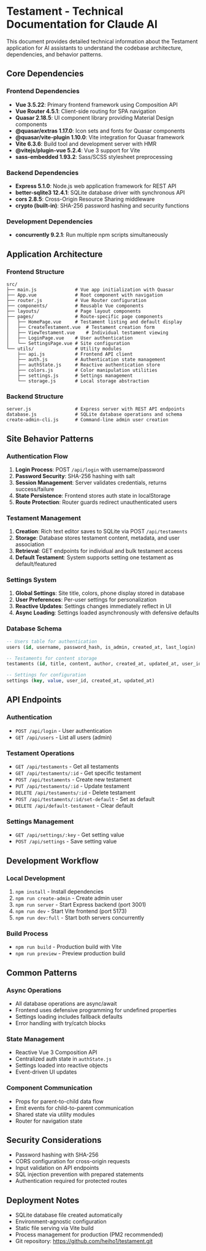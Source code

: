 # Testament - Technical Documentation for Claude AI

This document provides detailed technical information about the Testament application for AI assistants to understand the codebase architecture, dependencies, and behavior patterns.

## Core Dependencies

### Frontend Dependencies
- **Vue 3.5.22**: Primary frontend framework using Composition API
- **Vue Router 4.5.1**: Client-side routing for SPA navigation
- **Quasar 2.18.5**: UI component library providing Material Design components
- **@quasar/extras 1.17.0**: Icon sets and fonts for Quasar components
- **@quasar/vite-plugin 1.10.0**: Vite integration for Quasar framework
- **Vite 6.3.6**: Build tool and development server with HMR
- **@vitejs/plugin-vue 5.2.4**: Vue 3 support for Vite
- **sass-embedded 1.93.2**: Sass/SCSS stylesheet preprocessing

### Backend Dependencies
- **Express 5.1.0**: Node.js web application framework for REST API
- **better-sqlite3 12.4.1**: SQLite database driver with synchronous API
- **cors 2.8.5**: Cross-Origin Resource Sharing middleware
- **crypto (built-in)**: SHA-256 password hashing and security functions

### Development Dependencies
- **concurrently 9.2.1**: Run multiple npm scripts simultaneously

## Application Architecture

### Frontend Structure
```
src/
├── main.js              # Vue app initialization with Quasar
├── App.vue              # Root component with navigation
├── router.js            # Vue Router configuration
├── components/          # Reusable Vue components
├── layouts/             # Page layout components
├── pages/               # Route-specific page components
│   ├── HomePage.vue     # Testament listing and default display
│   ├── CreateTestament.vue  # Testament creation form
│   ├── ViewTestament.vue    # Individual testament viewing
│   ├── LoginPage.vue    # User authentication
│   └── SettingsPage.vue # Site configuration
└── utils/               # Utility modules
    ├── api.js           # Frontend API client
    ├── auth.js          # Authentication state management
    ├── authState.js     # Reactive authentication store
    ├── colors.js        # Color manipulation utilities
    ├── settings.js      # Settings management
    └── storage.js       # Local storage abstraction
```

### Backend Structure
```
server.js                # Express server with REST API endpoints
database.js              # SQLite database operations and schema
create-admin-cli.js      # Command-line admin user creation
```

## Site Behavior Patterns

### Authentication Flow
1. **Login Process**: POST `/api/login` with username/password
2. **Password Security**: SHA-256 hashing with salt
3. **Session Management**: Server validates credentials, returns success/failure
4. **State Persistence**: Frontend stores auth state in localStorage
5. **Route Protection**: Router guards redirect unauthenticated users

### Testament Management
1. **Creation**: Rich text editor saves to SQLite via POST `/api/testaments`
2. **Storage**: Database stores testament content, metadata, and user association
3. **Retrieval**: GET endpoints for individual and bulk testament access
4. **Default Testament**: System supports setting one testament as default/featured

### Settings System
1. **Global Settings**: Site title, colors, phone display stored in database
2. **User Preferences**: Per-user settings for personalization
3. **Reactive Updates**: Settings changes immediately reflect in UI
4. **Async Loading**: Settings loaded asynchronously with defensive defaults

### Database Schema
```sql
-- Users table for authentication
users (id, username, password_hash, is_admin, created_at, last_login)

-- Testaments for content storage  
testaments (id, title, content, author, created_at, updated_at, user_id, is_default)

-- Settings for configuration
settings (key, value, user_id, created_at, updated_at)
```

## API Endpoints

### Authentication
- `POST /api/login` - User authentication
- `GET /api/users` - List all users (admin)

### Testament Operations
- `GET /api/testaments` - Get all testaments
- `GET /api/testaments/:id` - Get specific testament
- `POST /api/testaments` - Create new testament
- `PUT /api/testaments/:id` - Update testament
- `DELETE /api/testaments/:id` - Delete testament
- `POST /api/testaments/:id/set-default` - Set as default
- `DELETE /api/default-testament` - Clear default

### Settings Management
- `GET /api/settings/:key` - Get setting value
- `POST /api/settings` - Save setting value

## Development Workflow

### Local Development
1. `npm install` - Install dependencies
2. `npm run create-admin` - Create admin user
3. `npm run server` - Start Express backend (port 3001)
4. `npm run dev` - Start Vite frontend (port 5173)
5. `npm run dev:full` - Start both servers concurrently

### Build Process
- `npm run build` - Production build with Vite
- `npm run preview` - Preview production build

## Common Patterns

### Async Operations
- All database operations are async/await
- Frontend uses defensive programming for undefined properties
- Settings loading includes fallback defaults
- Error handling with try/catch blocks

### State Management
- Reactive Vue 3 Composition API
- Centralized auth state in `authState.js`
- Settings loaded into reactive objects
- Event-driven UI updates

### Component Communication
- Props for parent-to-child data flow
- Emit events for child-to-parent communication
- Shared state via utility modules
- Router for navigation state

## Security Considerations
- Password hashing with SHA-256
- CORS configuration for cross-origin requests
- Input validation on API endpoints
- SQL injection prevention with prepared statements
- Authentication required for protected routes

## Deployment Notes
- SQLite database file created automatically
- Environment-agnostic configuration
- Static file serving via Vite build
- Process management for production (PM2 recommended)
- Git repository: https://github.com/heiho1/testament.git